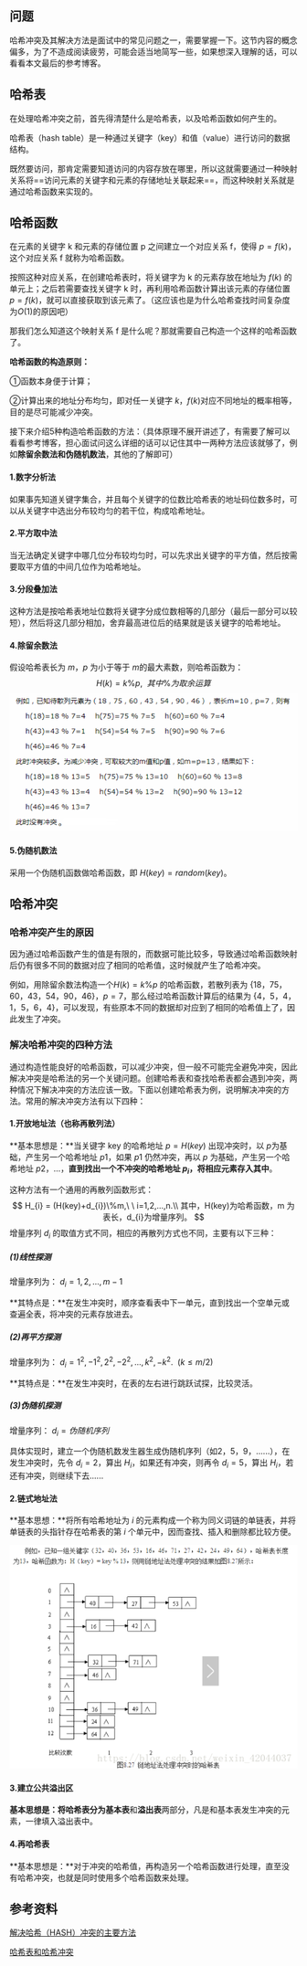 ## 问题

哈希冲突及其解决方法是面试中的常见问题之一，需要掌握一下。这节内容的概念偏多，为了不造成阅读疲劳，可能会适当地简写一些，如果想深入理解的话，可以看看本文最后的参考博客。

## 哈希表

在处理哈希冲突之前，首先得清楚什么是哈希表，以及哈希函数如何产生的。

哈希表（hash table）是一种通过关键字（key）和值（value）进行访问的数据结构。

既然要访问，那肯定需要知道访问的内容存放在哪里，所以这就需要通过一种映射关系将==访问元素的关键字和元素的存储地址关联起来==，而这种映射关系就是通过哈希函数来实现的。

## 哈希函数

在元素的关键字 k 和元素的存储位置 p 之间建立一个对应关系 f，使得 $p=f(k)$，这个对应关系 f 就称为哈希函数。

按照这种对应关系，在创建哈希表时，将关键字为 k 的元素存放在地址为 $f(k)$ 的单元上；之后若需要查找关键字 k 时，再利用哈希函数计算出该元素的存储位置 $p=f(k)$，就可以直接获取到该元素了。（这应该也是为什么哈希查找时间复杂度为$O(1)$的原因吧）

那我们怎么知道这个映射关系 f 是什么呢？那就需要自己构造一个这样的哈希函数了。

**哈希函数的构造原则：**

①函数本身便于计算；

②计算出来的地址分布均匀，即对任一关键字 $k$，$f(k)$对应不同地址的概率相等，目的是尽可能减少冲突。

接下来介绍5种构造哈希函数的方法：（具体原理不展开讲述了，有需要了解可以看看参考博客，担心面试问这么详细的话可以记住其中一两种方法应该就够了，例如**除留余数法和伪随机数法**，其他的了解即可）

#### 1.数字分析法

如果事先知道关键字集合，并且每个关键字的位数比哈希表的地址码位数多时，可以从关键字中选出分布较均匀的若干位，构成哈希地址。

#### 2.平方取中法

当无法确定关键字中哪几位分布较均匀时，可以先求出关键字的平方值，然后按需要取平方值的中间几位作为哈希地址。

#### 3.分段叠加法

这种方法是按哈希表地址位数将关键字分成位数相等的几部分（最后一部分可以较短），然后将这几部分相加，舍弃最高进位后的结果就是该关键字的哈希地址。

#### 4.除留余数法

假设哈希表长为 $m$，$p$ 为小于等于 $m$的最大素数，则哈希函数为：
$$
H(k)=k\%p,\ \ 其中\%为取余运算
$$
![](https://raw.githubusercontent.com/xn1997/picgo/master/uHRTsWiXhVqn9zG.png)

#### 5.伪随机数法

采用一个伪随机函数做哈希函数，即 $H(key)=random(key)$。



## 哈希冲突

### 哈希冲突产生的原因

因为通过哈希函数产生的值是有限的，而数据可能比较多，导致通过哈希函数映射后仍有很多不同的数据对应了相同的哈希值，这时候就产生了哈希冲突。

例如，用除留余数法构造一个$H(k)=k\%p$ 的哈希函数，若散列表为 $\{ 18，75，60，43，54，90，46 \}$，$p=7$，那么经过哈希函数计算后的结果为 $\{ 4，5，4，1，5，6，4\}$，可以发现，有些原本不同的数据却对应到了相同的哈希值上了，因此发生了冲突。

### 解决哈希冲突的四种方法

通过构造性能良好的哈希函数，可以减少冲突，但一般不可能完全避免冲突，因此解决冲突是哈希法的另一个关键问题。创建哈希表和查找哈希表都会遇到冲突，两种情况下解决冲突的方法应该一致。下面以创建哈希表为例，说明解决冲突的方法。常用的解决冲突方法有以下四种：

#### 1.开放地址法（也称再散列法）

**基本思想是：**当关键字 key 的哈希地址 $p=H(key)$ 出现冲突时，以 $p$为基础，产生另一个哈希地址 $p1$，如果 $p1$ 仍然冲突，再以 $p$ 为基础，产生另一个哈希地址 $p2$，…，**直到找出一个不冲突的哈希地址 $p_{i}$，将相应元素存入其中**。

这种方法有一个通用的再散列函数形式：
$$
H_{i} = (H(key)+d_{i})\%m,\ \ i=1,2,...,n.\\
其中，H(key)为哈希函数，m 为表长，d_{i}为增量序列。
$$
增量序列 $d_{i}$ 的取值方式不同，相应的再散列方式也不同，主要有以下三种：

##### (1)线性探测

增量序列为： $d_{i}=1,2,...,m-1$

**其特点是：**在发生冲突时，顺序查看表中下一单元，直到找出一个空单元或查遍全表，将冲突的元素存放进去。

##### (2)再平方探测

增量序列为：  $d_{i}=1^2,-1^2,2^2,-2^2,...,k^2,-k^2.\ \ (k\leq m/2)$

**其特点是：**在发生冲突时，在表的左右进行跳跃试探，比较灵活。

##### (3)伪随机探测

增量序列： $d_{i}=伪随机序列$

具体实现时，建立一个伪随机数发生器生成伪随机序列（如2，5，9，......），在发生冲突时，先令 $d_{i}=2$，算出 $H_{i}$，如果还有冲突，则再令 $d_{i}=5$，算出 $H_{i}$，若还有冲突，则继续下去......



#### 2.链式地址法

**基本思想：**将所有哈希地址为 $i$ 的元素构成一个称为同义词链的单链表，并将单链表的头指针存在哈希表的第 $i$ 个单元中，因而查找、插入和删除都比较方便。

![](https://raw.githubusercontent.com/xn1997/picgo/master/4ynGPofVedNvaXl.png)

#### 3.建立公共溢出区

**基本思想是：**将哈希表分为**基本表**和**溢出表**两部分，凡是和基本表发生冲突的元素，一律填入溢出表中。



#### 4.再哈希表

**基本思想是：**对于冲突的哈希值，再构造另一个哈希函数进行处理，直至没有哈希冲突，也就是同时使用多个哈希函数来处理。



## 参考资料

[解决哈希（HASH）冲突的主要方法](https://www.cnblogs.com/zhangbing12304/p/7997980.html)

[哈希表和哈希冲突](https://blog.csdn.net/weixin_42044037/article/details/81838693)